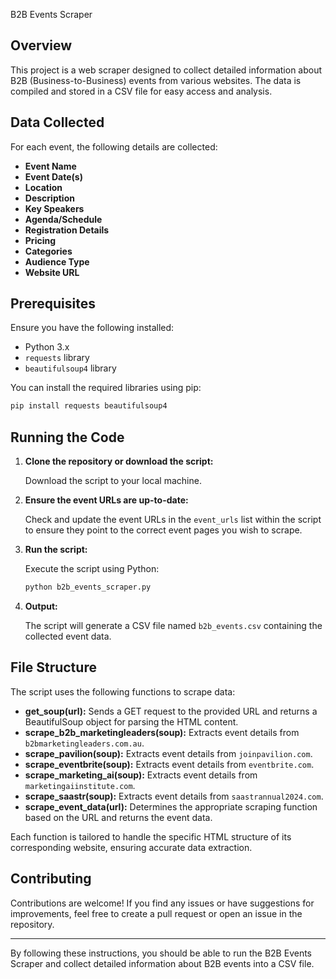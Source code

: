 B2B Events Scraper

## Overview

This project is a web scraper designed to collect detailed information about B2B (Business-to-Business) events from various websites. The data is compiled and stored in a CSV file for easy access and analysis.

## Data Collected

For each event, the following details are collected:
- **Event Name**
- **Event Date(s)**
- **Location**
- **Description**
- **Key Speakers**
- **Agenda/Schedule**
- **Registration Details**
- **Pricing**
- **Categories**
- **Audience Type**
- **Website URL**

## Prerequisites

Ensure you have the following installed:
- Python 3.x
- `requests` library
- `beautifulsoup4` library

You can install the required libraries using pip:
```bash
pip install requests beautifulsoup4
```

## Running the Code

1. **Clone the repository or download the script:**

   Download the script to your local machine.

2. **Ensure the event URLs are up-to-date:**

   Check and update the event URLs in the `event_urls` list within the script to ensure they point to the correct event pages you wish to scrape.

3. **Run the script:**

   Execute the script using Python:
   ```bash
   python b2b_events_scraper.py
   ```

4. **Output:**

   The script will generate a CSV file named `b2b_events.csv` containing the collected event data.

## File Structure

The script uses the following functions to scrape data:

- **get_soup(url):** Sends a GET request to the provided URL and returns a BeautifulSoup object for parsing the HTML content.
- **scrape_b2b_marketingleaders(soup):** Extracts event details from `b2bmarketingleaders.com.au`.
- **scrape_pavilion(soup):** Extracts event details from `joinpavilion.com`.
- **scrape_eventbrite(soup):** Extracts event details from `eventbrite.com`.
- **scrape_marketing_ai(soup):** Extracts event details from `marketingaiinstitute.com`.
- **scrape_saastr(soup):** Extracts event details from `saastrannual2024.com`.
- **scrape_event_data(url):** Determines the appropriate scraping function based on the URL and returns the event data.

Each function is tailored to handle the specific HTML structure of its corresponding website, ensuring accurate data extraction.

## Contributing

Contributions are welcome! If you find any issues or have suggestions for improvements, feel free to create a pull request or open an issue in the repository.


---

By following these instructions, you should be able to run the B2B Events Scraper and collect detailed information about B2B events into a CSV file.
